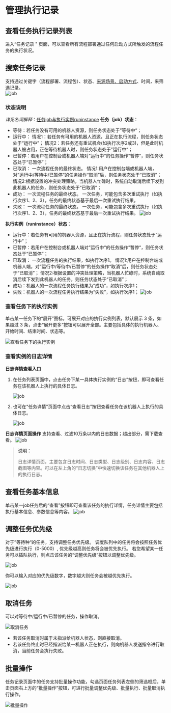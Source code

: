 # 管理执行记录

## 查看任务执行记录列表

进入“任务记录 " 页面，可以查看所有流程部署通过任何启动方式所触发的流程任务的执行状况。</br>

## 搜索任务记录

支持通过关键字（流程部署、流程包）、状态、[来源场景、启动方式](./aboutJob.md)、时间，来筛选记录。</br>
![job](https://docimages.blob.core.chinacloudapi.cn/images/Console/0626-console13.png)

### 状态说明
*详见名词解释*：[任务job与执行实例runinstance](./../../../Glossary.md)
**任务（job）状态**：

- 等待：若任务没有可用的机器人资源，则任务状态处于”等待中“；
- 运行中：
         情况1：若任务有可用的机器人资源，且正在执行流程，则任务状态处于“运行中”；
         情况2：若任务还有重试机会(如执行次序2或3)，但是此时机器人被占用，正在等待机器人时，则任务状态处于”运行中“；
- 已暂停：若用户在控制台或机器人端对”运行中“的任务操作”暂停“，则任务状态处于“已暂停”；
- 已取消： 
         一次流程任务的最终状态。
         情况1:用户在控制台端或机器人端，对”运行中/等待中/已暂停“的任务操作“取消”后，则任务状态处于“已取消”；
         情况2:根据设置的冲突处理策略，当机器人忙碌时，系统自动取消后续下发到此机器人的任务，则任务状态处于“已取消”；
- 成功：
          一次流程任务的最终状态。
          一次任务，可能包含多次重试执行（如执行次序1、2、3），任务的最终状态基于最后一次重试执行结果。
- 失败：
         一次流程任务的最终状态。
         一次任务，可能包含多次重试执行（如执行次序1、2、3），任务的最终状态基于最后一次重试执行结果。
    ![job](https://docimages.blob.core.chinacloudapi.cn/images/Console/0626-console14.png)


**执行实例（runinstance）状态**：

- 运行中：若任务有可用的机器人资源，且正在执行流程，则任务状态处于“运行中”；
- 已暂停：若用户在控制台或机器人端对”运行中“的任务操作”暂停“，则任务状态处于“已暂停”；
- 已取消：
         一次流程任务的执行结果，如执行次序1。
         情况1:用户在控制台端或机器人端，对”运行中/等待中/已暂停“的任务操作“取消”后，则任务状态处于“已取消”；
         情况2:根据设置的冲突处理策略，当机器人忙碌时，系统自动取消后续下发到此机器人的任务，则任务状态处于“已取消”； 
- 成功：机器人的一次流程任务执行结果为”成功“，如执行次序1；
- 失败：机器人的一次流程任务执行结果为“失败”，如执行次序1；
    ![job](https://docimages.blob.core.chinacloudapi.cn/images/Console/0626-console15.png)


### 查看任务下的执行实例

单击某一任务下的“展开”图标，可展开对应的执行实例列表，默认展示 3 条，如果超过 3 条，点击“展开更多”按钮可以展开全部。主要包括具体的执行机器人、开始时间、结束时间、状态等。

![查看任务下的执行实例](https://docimages.blob.core.chinacloudapi.cn/images/Console/0626-console16.png)

### 查看实例的日志详情

**日志详情查看入口**
  1. 在任务列表页面中，点击任务下某一具体执行实例的“日志”按钮，即可查看任务在该机器人上执行的具体日志。

      ![job](https://docimages.blob.core.chinacloudapi.cn/images/Console/0626-console16.png)

  2. 也可在“任务详情”页面中点击“查看日志”按钮查看任务在该机器人上执行的具体日志。

      

      ![job](https://docimages.blob.core.chinacloudapi.cn/images/Console/0528history-info2.png)

**日志详情页面操作**
  支持查看、过滤10万条以内的日志数据；超出部分，需下载查看。
  ![job](https://docimages.blob.core.chinacloudapi.cn/images/Console/0626-console20.png)
  > **说明：**
  >
  > 日志详情页面，主要包含日志时间、日志类型、日志级别、日志内容、日志截图等内容。可以在左上角的“日志切换”中快速切换该任务在其他机器人上的执行日志。

## 查看任务基本信息

单击某一job任务后的“查看”按钮即可查看该任务的执行详情，任务详情主要包括执行基本信息、参数信息等内容。
![job](https://docimages.blob.core.chinacloudapi.cn/images/Console/0626-console17.png)
## 调整任务优先级

对于”等待种“的任务，支持调整任务优先级。
调度队列中的任务将会按照任务优先级进行执行（0-5000）, 优先级越高则任务将会被优先执行。
若您希望某一任务可以插队执行，则点击该任务的“调整优先级”按钮以调整优先级。

  ![job](https://docimages.blob.core.chinacloudapi.cn/images/Console/job/V3editpriority1.png)

你可以输入对应的优先级数字，数字越大则任务会被越优先执行。

  ![job](https://docimages.blob.core.chinacloudapi.cn/images/Console/job/V3editpriority2.png)

## 取消任务

可以对等待中/运行中/已暂停的任务，操作取消。

![取消任务](https://docimages.blob.core.chinacloudapi.cn/images/Console/0626-console18.png)

- 若该任务取消时属于未指派给机器人状态，则直接取消。
- 若该任务终止时已经指派给某一机器人正在执行，则向机器人发送指令进行取消，当前任务会执行失败。

## 批量操作

任务记录页面中的任务支持批量操作功能，勾选页面任务列表左侧的筛选框后，单击页面右上方的“批量操作”按钮，可进行批量调整优先级、批量执行、批量取消执行操作。

  ![批量操作](https://docimages.blob.core.chinacloudapi.cn/images/Console/0626-console19.png)

